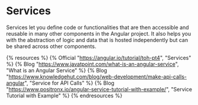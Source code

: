 # Services

Services let you define code or functionalities that are then accessible and reusable in many other components in the Angular project. It also helps you with the abstraction of logic and data that is hosted independently but can be shared across other components.

{% resources %}
  {% Official "https://angular.io/tutorial/toh-pt4", "Services" %}
  {% Blog "https://www.javatpoint.com/what-is-an-angular-service", "What is an Angular Service" %}
  {% Blog "https://www.knowledgehut.com/blog/web-development/make-api-calls-angular", "Service for API Calls" %}
  {% Blog "https://www.positronx.io/angular-service-tutorial-with-example/", "Service Tutorial with Example" %}
{% endresources %}
